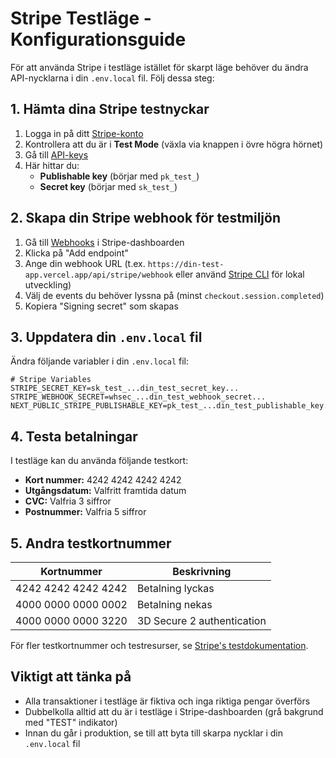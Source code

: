 # Stripe Testläge - Konfigurationsguide

För att använda Stripe i testläge istället för skarpt läge behöver du ändra API-nycklarna i din `.env.local` fil. Följ dessa steg:

## 1. Hämta dina Stripe testnyckar

1. Logga in på ditt [Stripe-konto](https://dashboard.stripe.com/)
2. Kontrollera att du är i **Test Mode** (växla via knappen i övre högra hörnet)
3. Gå till [API-keys](https://dashboard.stripe.com/test/apikeys)
4. Här hittar du:
   - **Publishable key** (börjar med `pk_test_`)
   - **Secret key** (börjar med `sk_test_`)

## 2. Skapa din Stripe webhook för testmiljön

1. Gå till [Webhooks](https://dashboard.stripe.com/test/webhooks) i Stripe-dashboarden
2. Klicka på "Add endpoint"
3. Ange din webhook URL (t.ex. `https://din-test-app.vercel.app/api/stripe/webhook` eller använd [Stripe CLI](https://stripe.com/docs/stripe-cli) för lokal utveckling)
4. Välj de events du behöver lyssna på (minst `checkout.session.completed`)
5. Kopiera "Signing secret" som skapas

## 3. Uppdatera din `.env.local` fil

Ändra följande variabler i din `.env.local` fil:

```
# Stripe Variables
STRIPE_SECRET_KEY=sk_test_...din_test_secret_key...
STRIPE_WEBHOOK_SECRET=whsec_...din_test_webhook_secret...
NEXT_PUBLIC_STRIPE_PUBLISHABLE_KEY=pk_test_...din_test_publishable_key...
```

## 4. Testa betalningar

I testläge kan du använda följande testkort:
- **Kort nummer:** 4242 4242 4242 4242
- **Utgångsdatum:** Valfritt framtida datum
- **CVC:** Valfria 3 siffror
- **Postnummer:** Valfria 5 siffror

## 5. Andra testkortnummer

| Kortnummer | Beskrivning |
|------------|-------------|
| 4242 4242 4242 4242 | Betalning lyckas |
| 4000 0000 0000 0002 | Betalning nekas |
| 4000 0000 0000 3220 | 3D Secure 2 authentication |

För fler testkortnummer och testresurser, se [Stripe's testdokumentation](https://stripe.com/docs/testing).

## Viktigt att tänka på

- Alla transaktioner i testläge är fiktiva och inga riktiga pengar överförs
- Dubbelkolla alltid att du är i testläge i Stripe-dashboarden (grå bakgrund med "TEST" indikator)
- Innan du går i produktion, se till att byta till skarpa nycklar i din `.env.local` fil 